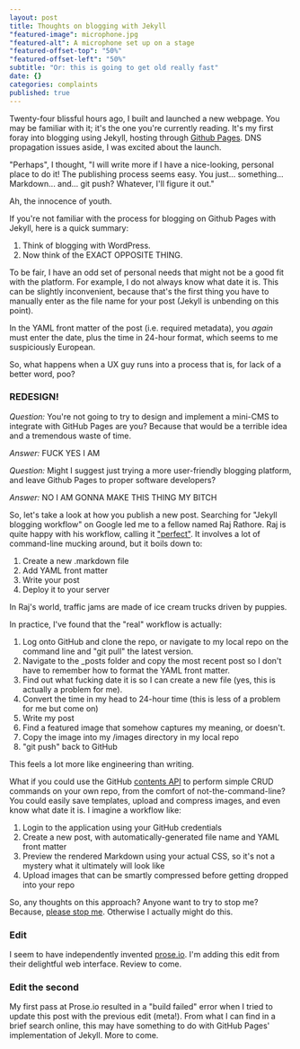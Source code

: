 ```yaml
---
layout: post
title: Thoughts on blogging with Jekyll
"featured-image": microphone.jpg
"featured-alt": A microphone set up on a stage
"featured-offset-top": "50%"
"featured-offset-left": "50%"
subtitle: "Or: this is going to get old really fast"
date: {}
categories: complaints
published: true
---
```


Twenty-four blissful hours ago, I built and launched a new webpage. You may be familiar with it; it's the one you're currently reading. It's my first foray into blogging using Jekyll, hosting through [Github Pages](http://pages.github.com). DNS propagation issues aside, I was excited about the launch. 

"Perhaps", I thought, "I will write more if I have a nice-looking, personal place to do it! The publishing process seems easy. You just... something... Markdown... and... git push? Whatever, I'll figure it out."

Ah, the innocence of youth.

If you're not familiar with the process for blogging on Github Pages with Jekyll, here is a quick summary:

1. Think of blogging with WordPress.
2. Now think of the EXACT OPPOSITE THING.

To be fair, I have an odd set of personal needs that might not be a good fit with the platform. For example, I do not always know what date it is. This can be slightly inconvenient, because that's the first thing you have to manually enter as the file name for your post (Jekyll is unbending on this point).

In the YAML front matter of the post (i.e. required metadata), you *again* must enter the date, plus the time in 24-hour format, which seems to me suspiciously European.

So, what happens when a UX guy runs into a process that is, for lack of a better word, poo?

### REDESIGN!

*Question:* You're not going to try to design and implement a mini-CMS to integrate with GitHub Pages are you? Because that would be a terrible idea and a tremendous waste of time.

*Answer:* FUCK YES I AM

*Question:* Might I suggest just trying a more user-friendly blogging platform, and leave Github Pages to proper software developers?

*Answer:* NO I AM GONNA MAKE THIS THING MY BITCH

So, let's take a look at how you publish a new post. Searching for "Jekyll blogging workflow" on Google led me to a fellow named Raj Rathore. Raj is quite happy with his workflow, calling it ["perfect"](http://qubitlogs.com/Workflow/2013/01/22/jekyll-blogging-reference-and-perfect-workflow-guide/#.UwPnMEJdU0o). It involves a lot of command-line mucking around, but it boils down to:

1. Create a new .markdown file
2. Add YAML front matter
3. Write your post
4. Deploy it to your server

In Raj's world, traffic jams are made of ice cream trucks driven by puppies.

In practice, I've found that the "real" workflow is actually:

1. Log onto GitHub and clone the repo, or navigate to my local repo on the command line and "git pull" the latest version.
2. Navigate to the _posts folder and copy the most recent post so I don't have to remember how to format the YAML front matter.
3. Find out what fucking date it is so I can create a new file (yes, this is actually a problem for me).
4. Convert the time in my head to 24-hour time (this is less of a problem for me but come on)
5. Write my post
6. Find a featured image that somehow captures my meaning, or doesn't.
7. Copy the image into my /images directory in my local repo
8. "git push" back to GitHub

This feels a lot more like engineering than writing.

What if you could use the GitHub [contents API](http://developer.github.com/v3/repos/contents/) to perform simple CRUD commands on your own repo, from the comfort of not-the-command-line? You could easily save templates, upload and compress images, and even know what date it is. I imagine a workflow like:

1. Login to the application using your GitHub credentials
2. Create a new post, with automatically-generated file name and YAML front matter
3. Preview the rendered Markdown using your actual CSS, so it's not a mystery what it ultimately will look like
4. Upload images that can be smartly compressed before getting dropped into your repo

So, any thoughts on this approach? Anyone want to try to stop me? Because, [please stop me](http://www.kayt.es/contact). Otherwise I actually might do this.

### Edit

I seem to have independently invented [prose.io](http://prose.io). I'm adding this edit from their delightful web interface. Review to come.

### Edit the second

My first pass at Prose.io resulted in a "build failed" error when I tried to update this post with the previous edit (meta!). From what I can find in a brief search online, this may have something to do with GitHub Pages' implementation of Jekyll. More to come.
